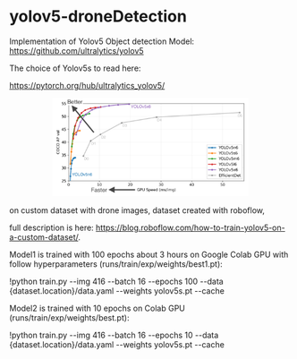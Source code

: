 # yolov5-droneDetection
Implementation of Yolov5 Object detection Model: https://github.com/ultralytics/yolov5


The choice of Yolov5s to read here:

https://pytorch.org/hub/ultralytics_yolov5/
<p align="center">
  <img src="https://github.com/vfedorova/yolov5-droneDetection/blob/main/model_plot.png" width="350" title="hover text">
 
</p>






on custom dataset with drone images, dataset created with roboflow, 

full description is here: https://blog.roboflow.com/how-to-train-yolov5-on-a-custom-dataset/.




Model1 is trained with 100 epochs about 3 hours on Google Colab GPU with follow hyperparameters (runs/train/exp/weights/best1.pt): 

!python train.py --img 416 --batch 16 --epochs 100 --data {dataset.location}/data.yaml --weights yolov5s.pt --cache



Model2 is trained with 10 epochs on Colab GPU (runs/train/exp/weights/best.pt):

!python train.py --img 416 --batch 16 --epochs 10 --data {dataset.location}/data.yaml --weights yolov5s.pt --cache




